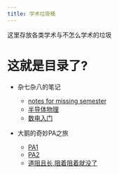 ```yaml
---
title: 学术垃圾桶
---
```

这里存放各类学术与不怎么学术的垃圾


# 这就是目录了?
- 杂七杂八的笔记
  - [notes for missing semester](./posts/notes/2024-11-15-nms.html)
  - [半导体物理](./posts/2024-11-27-TODO.html)
  - [数电入门](./posts/notes/digit/2024-11-27-digit.html)
  
- 大鹅的奇妙PA之旅
  - [PA1](./posts/pa/2024-11-15-pa1.html)
  - [PA2](./posts/pa/2024-11-27-pa2.html)
  - [道阻且长,阻着阻着就没了](./posts/2024-11-27-TODO.html)
